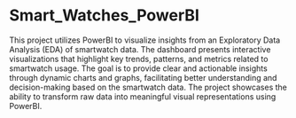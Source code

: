 # Smart_Watches_PowerBI
This project utilizes PowerBI to visualize insights from an Exploratory Data Analysis (EDA) of smartwatch data. 
The dashboard presents interactive visualizations that highlight key trends, patterns, and metrics related to smartwatch usage. 
The goal is to provide clear and actionable insights through dynamic charts and graphs, facilitating better understanding and decision-making based on the smartwatch data. 
The project showcases the ability to transform raw data into meaningful visual representations using PowerBI.
